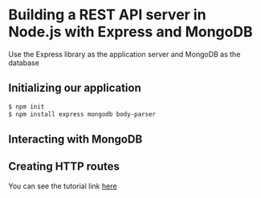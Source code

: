 # Building a REST API server in Node.js with Express and MongoDB
Use the Express library as the application server and MongoDB as the database

## Initializing our application
```sh
$ npm init
$ npm install express mongodb body-parser
```

## Interacting with MongoDB

## Creating HTTP routes

You can see the tutorial link [here](https://codetree.dev/node-rest-api-tutorial/)

